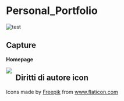 # Personal_Portfolio
![test](https://github.com/SudatiSimone/TVSWProject/workflows/test/badge.svg)

## Capture

**Homepage**

<img src="Capture1.JPG"
     style="float: left; margin-right: 10px;" />

## Diritti di autore icon
Icons made by <a href="https://www.flaticon.com/authors/freepik" title="Freepik">Freepik</a> from <a href="https://www.flaticon.com/" title="Flaticon"> www.flaticon.com</a>
